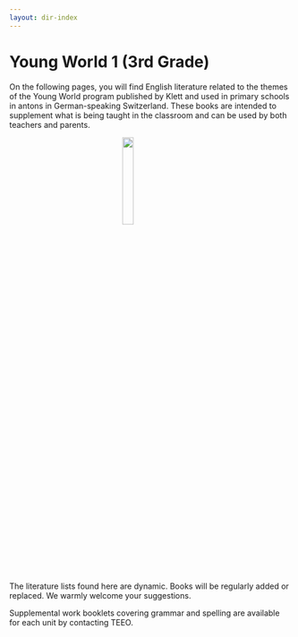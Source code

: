 ```yaml
---
layout: dir-index
---
```


# Young World 1 (3rd Grade)


On the following pages, you will find English literature related to the themes of the Young World program published by Klett and used in primary schools in antons in German-speaking Switzerland.  These books are intended to supplement what is being taught in the classroom and can be used by both teachers and parents. 

<img src="https://i.imgur.com/bR47CLh.png" width="20%" style="display:block;margin-left:auto;margin-right:auto;" />


The literature lists found here are dynamic.  Books will be regularly added or replaced.  We warmly welcome your suggestions.  

Supplemental work booklets covering grammar and spelling are available for each unit by contacting TEEO.
<!--stackedit_data:
eyJoaXN0b3J5IjpbNzU3OTAyNzksLTgwOTc5OTA1MCwtMTcxND
U0ODE3NywtMjY0MDcxOTE2LC0xMDQ5MzY2MjQ3LDE3NDE2MTE2
ODIsLTE4NDg5NTcyNzYsODA4MzAzMTg2LC0xMDg0MzgxNDI0LC
0xODkwNTQwMTM4LC02OTM3NzAyODYsLTQ4MTg3MjkxMF19
-->